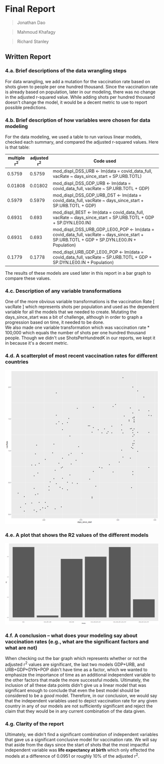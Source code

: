 # Final Report

> Jonathan Dao

> Mahmoud Khafagy

> Richard Stanley

## Written Report

### 4.a. Brief descriptions of the data wrangling steps

For data wrangling, we add a mutation for the vaccination rate based on shots given to people per one hundred thousand. Since the vaccination rate is already based on population, later in our modeling, there was no change in the adjusted r-squared value.
While adding shots per hundred thousand doesn't change the model, it would be a decent metric to use to report possible predictions.

### 4.b. Brief description of how variables were chosen for data modeling

For the data modeling, we used a table to run various linear models, checked each summary, and compared the adjusted r-squared values.
Here is that table:

| multiple r<sup>2</sup> | adjusted r<sup>2</sup> | Code used |
|------|-------|------------------------|
| 0.5759 | 0.5759 | mod_displ_DSS_URB <- lm(data = covid_data_full, vacRate ~ days_since_start + SP.URB.TOTL) |
| 0.01808 | 0.01802 | mod_displ_DSS_GDP_URB <- lm(data = covid_data_full, vacRate ~ SP.URB.TOTL + GDP) |
| 0.5979 | 0.5979 | mod_displ_DSS_GDP_URB_DST <- lm(data = covid_data_full, vacRate ~ days_since_start + SP.URB.TOTL + GDP) |
| 0.6931 | 0.693 | mod_displ_BEST <- lm(data = covid_data_full, vacRate ~ days_since_start + SP.URB.TOTL + GDP + SP.DYN.LE00.IN) |
| 0.6931 | 0.693 | mod_displ_DSS_URB_GDP_LE00_POP <- lm(data = covid_data_full, vacRate ~ days_since_start + SP.URB.TOTL + GDP + SP.DYN.LE00.IN + Population) |
| 0.1779 | 0.1778 | mod_displ_URB_GDP_LE00_POP <- lm(data = covid_data_full, vacRate ~ SP.URB.TOTL + GDP + SP.DYN.LE00.IN + Population) |

The results of these models are used later in this report in a bar graph to compare these values.



### 4.c. Description of any variable transformations

One of the more obvious variable transformations is the vaccination Rate [ vacRate ] which represents shots per population and used as the dependent variable for all the models that we needed to create. Mutating the days_since_start was a bit of challenge, although in order to graph a progression based on time, it needed to be done.  
We also made one variable transformation which was vaccination rate * 100,000 which equals the number of shots per one hundred thousand people. Though we didn't use ShotsPerHundredK in our reports, we kept it in because it's a decent metric.

### 4.d. A scatterplot of most recent vaccination rates for different countries

![scatterplot of most recent vaccination](https://github.com/OkaiDao/CPSC375-Project/raw/main/images/latestCovid.png)

### 4.e. A plot that shows the R2 values of the different models

![A plot that shows the R2 values of the different models](https://github.com/OkaiDao/CPSC375-Project/raw/main/images/bgCovid.png)

### 4.f. A conclusion – what does your modeling say about vaccination rates (e.g., what are the significant factors and what are not)

When checking out the bar graph which represents whether or not the adjusted r<sup>2</sup> values are significant, the last two models GDP+URB, and URB+GDP+DYN+POP didn't have time as a factor, which we wanted to emphasize the importance of time as an additional independent variable to the other factors that made the more successful models.  Ultimately, the inclusion of all these data points didn't give us a linear model that was significant enough to conclude that even the best model should be considered to be a *good* model.  Therefore, in our conclusion, we would say that the independent variables used to depict vaccination rate for any given country in any of our models are not sufficiently significant and reject the claim that they would be in any current combination of the data given.

### 4.g. Clarity of the report

Ultimately, we didn't find a significant combination of independent variables that gave us a significant conclusive model for vaccination rate. We will say that aside from the days since the start of shots that the most impactful independent variable was **life expectancy at birth** which only effected the models at a difference of 0.0951 or roughly 10% of the adjusted r<sup>2</sup>.